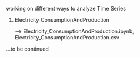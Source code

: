 working on different ways to analyze Time Series

1. Electricity_ConsumptionAndProduction

    --> Electricity_ConsumptionAndProduction.ipynb, Electricity_ConsumptionAndProduction.csv
   

...to be continued
